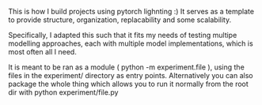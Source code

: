 This is how I build projects using pytorch lighnting :)
It serves as a template to provide structure, organization, replacability and some scalability.

Specifically, I adapted this such that it fits my needs of testing multipe modelling approaches, each with multiple model implementations, which is most often all I need.

It is meant to be ran as a module ( python -m experiment.file ), using the files in the experiment/ directory as entry points.
Alternatively you can also package the whole thing which allows you to run it normally from the root dir with python experiment/file.py

